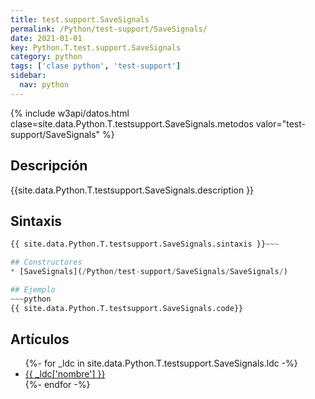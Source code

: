 ```yaml
---
title: test.support.SaveSignals
permalink: /Python/test-support/SaveSignals/
date: 2021-01-01
key: Python.T.test.support.SaveSignals
category: python
tags: ['clase python', 'test-support']
sidebar: 
  nav: python
---
```


{% include w3api/datos.html clase=site.data.Python.T.testsupport.SaveSignals.metodos valor="test-support/SaveSignals" %}

## Descripción
{{site.data.Python.T.testsupport.SaveSignals.description }}

## Sintaxis
~~~python
{{ site.data.Python.T.testsupport.SaveSignals.sintaxis }}~~~

## Constructores
* [SaveSignals](/Python/test-support/SaveSignals/SaveSignals/)

## Ejemplo
~~~python
{{ site.data.Python.T.testsupport.SaveSignals.code}}
~~~

## Artículos
<ul>
{%- for _ldc in site.data.Python.T.testsupport.SaveSignals.ldc -%}
   <li>
       <a href="{{_ldc['url'] }}">{{ _ldc['nombre'] }}</a>
   </li>
{%- endfor -%}
</ul>
